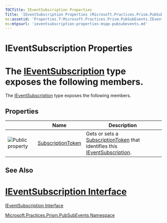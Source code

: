 ```yaml
---
TOCTitle: IEventSubscription Properties
Title: 'IEventSubscription Properties (Microsoft.Practices.Prism.PubSubEvents)'
ms:assetid: 'Properties.T:Microsoft.Practices.Prism.PubSubEvents.IEventSubscription'
ms:mtpsurl: 'ieventsubscription-properties-mspp-pubsubevents.md'
---
```



# IEventSubscription Properties



The [IEventSubscription](ieventsubscription-interface-mspp-pubsubevents.md) type exposes the following members.
=======
The [IEventSubscription](https://msdn.microsoft.com/library/microsoft.practices.prism.pubsubevents.ieventsubscription) type exposes the following members.


## Properties

<table>

<thead>
<tr class="header">
<th> </th>
<th>Name</th>
<th>Description</th>
</tr>
</thead>
<tbody>
<tr class="odd">
<td><img src="https://msdn.microsoft.com/en-us/Dn736151.pubproperty(en-us,PandP.50).gif" title="Public property" /></td>
<td><a href="ieventsubscription-subscriptiontoken-property-mspp-pubsubevents.md">SubscriptionToken</a></td>
<td><div class="summary">
Gets or sets a <a href="ieventsubscription-subscriptiontoken-property-mspp-pubsubevents.md">SubscriptionToken</a> that identifies this <a href="ieventsubscription-interface-mspp-pubsubevents.md">IEventSubscription</a>.
</div></td>
</tr>
</tbody>
</table>

## See Also

[IEventSubscription Interface](ieventsubscription-interface-mspp-pubsubevents.md)
=======

[IEventSubscription Interface](https://msdn.microsoft.com/library/microsoft.practices.prism.pubsubevents.ieventsubscription)


[Microsoft.Practices.Prism.PubSubEvents Namespace](mspp-pubsubevents-namespace.md)

